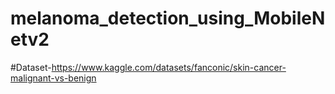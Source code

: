 # melanoma_detection_using_MobileNetv2

#Dataset-https://www.kaggle.com/datasets/fanconic/skin-cancer-malignant-vs-benign
